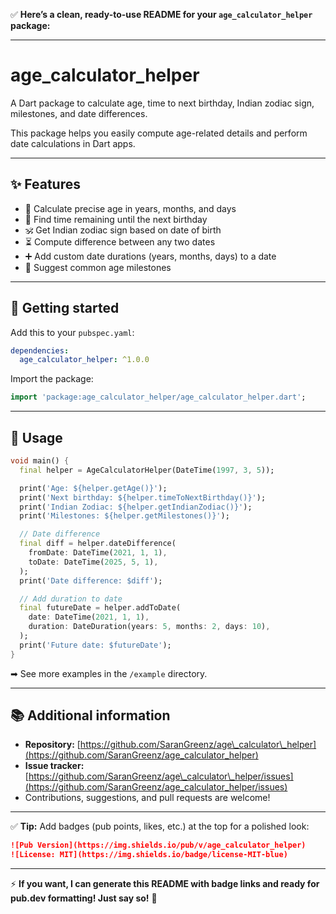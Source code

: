 ✅ **Here’s a clean, ready-to-use README for your `age_calculator_helper` package:**

---

# age\_calculator\_helper

A Dart package to calculate age, time to next birthday, Indian zodiac sign, milestones, and date differences.

This package helps you easily compute age-related details and perform date calculations in Dart apps.

---

## ✨ Features

* 📅 Calculate precise age in years, months, and days
* 🎂 Find time remaining until the next birthday
* 🕉 Get Indian zodiac sign based on date of birth
* ⏳ Compute difference between any two dates
* ➕ Add custom date durations (years, months, days) to a date
* 📌 Suggest common age milestones

---

## 🚀 Getting started

Add this to your `pubspec.yaml`:

```yaml
dependencies:
  age_calculator_helper: ^1.0.0
```

Import the package:

```dart
import 'package:age_calculator_helper/age_calculator_helper.dart';
```

---

## 📝 Usage

```dart
void main() {
  final helper = AgeCalculatorHelper(DateTime(1997, 3, 5));

  print('Age: ${helper.getAge()}');
  print('Next birthday: ${helper.timeToNextBirthday()}');
  print('Indian Zodiac: ${helper.getIndianZodiac()}');
  print('Milestones: ${helper.getMilestones()}');

  // Date difference
  final diff = helper.dateDifference(
    fromDate: DateTime(2021, 1, 1),
    toDate: DateTime(2025, 5, 1),
  );
  print('Date difference: $diff');

  // Add duration to date
  final futureDate = helper.addToDate(
    date: DateTime(2021, 1, 1),
    duration: DateDuration(years: 5, months: 2, days: 10),
  );
  print('Future date: $futureDate');
}
```

➡ See more examples in the `/example` directory.

---

## 📚 Additional information

* **Repository:** [https://github.com/SaranGreenz/age\_calculator\_helper](https://github.com/SaranGreenz/age_calculator_helper)
* **Issue tracker:** [https://github.com/SaranGreenz/age\_calculator\_helper/issues](https://github.com/SaranGreenz/age_calculator_helper/issues)
* Contributions, suggestions, and pull requests are welcome!

---

✅ **Tip:** Add badges (pub points, likes, etc.) at the top for a polished look:

```markdown
![Pub Version](https://img.shields.io/pub/v/age_calculator_helper)
![License: MIT](https://img.shields.io/badge/license-MIT-blue)
```

---

⚡ **If you want, I can generate this README with badge links and ready for pub.dev formatting! Just say so!** 🚀
